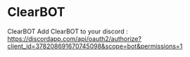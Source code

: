 # ClearBOT
ClearBOT
 Add ClearBOT to your discord : https://discordapp.com/api/oauth2/authorize?client_id=378208691670745098&scope=bot&permissions=1
